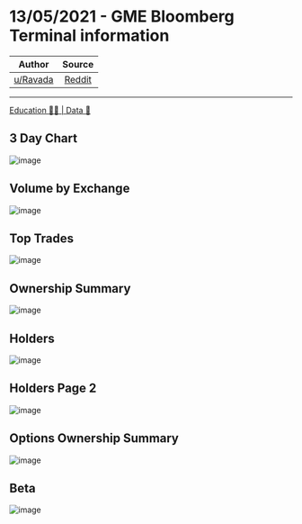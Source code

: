 13/05/2021 - GME Bloomberg Terminal information
===============================================

| Author       | Source       | 
| :-------------: |:-------------:|
|  [u/Ravada](https://www.reddit.com/user/Ravada/) | [Reddit](https://www.reddit.com/r/Superstonk/comments/nbqh14/13052021_gme_bloomberg_terminal_information/) | 

---

[Education 👨‍🏫 | Data 🔢](https://www.reddit.com/r/Superstonk/search?q=flair_name%3A%22Education%20%F0%9F%91%A8%E2%80%8D%F0%9F%8F%AB%20%7C%20Data%20%F0%9F%94%A2%22&restrict_sr=1)

## 3 Day Chart
![image](https://user-images.githubusercontent.com/82035192/128025455-966ae955-77bf-4cb1-a995-f471bf2df45f.png)


## Volume by Exchange
![image](https://user-images.githubusercontent.com/82035192/128025489-18acbbcc-3032-4378-853b-07432cfabd30.png)


## Top Trades
![image](https://user-images.githubusercontent.com/82035192/128025502-a9dc62ec-a36a-497b-a690-85f911bd71f9.png)


## Ownership Summary
![image](https://user-images.githubusercontent.com/82035192/128025516-6a3a6500-1955-4473-b7ee-b0758e106458.png)


## Holders
![image](https://user-images.githubusercontent.com/82035192/128025523-6ee3b89e-88ee-478b-a8aa-65f5a01aba26.png)


## Holders Page 2
![image](https://user-images.githubusercontent.com/82035192/128025536-5edea456-898f-419a-bd6b-3de67c753c8d.png)


## Options Ownership Summary 
![image](https://user-images.githubusercontent.com/82035192/128025551-5ddaa8c5-4114-407a-806c-7997a9ad59d3.png)


## Beta 
![image](https://user-images.githubusercontent.com/82035192/128025565-daf52474-66ce-47e0-9e89-7ae2f7f2e28d.png)
